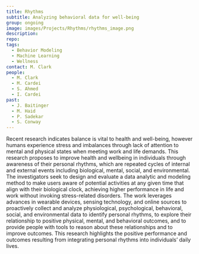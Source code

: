 ```yaml
---
title: Rhythms
subtitle: Analyzing behavioral data for well-being
group: ongoing
image: images/Projects/Rhythms/rhythms_image.png
description: 
repo:
tags:
  - Behavior Modeling
  - Machine Learning
  - Wellness
contact: M. Clark
people: 
  - M. Clark
  - M. Cardei
  - S. Ahmed 
  - I. Cardei
past:
  - J. Baitinger
  - M. Haid
  - P. Sadekar
  - S. Conway
---
```

  
Recent research indicates balance is vital to health and well-being, however humans experience stress and imbalances through lack of attention to mental and physical states when meeting work and life demands. This research proposes to improve health and wellbeing in individuals through awareness of their personal rhythms, which are repeated cycles of internal and external events including biological, mental, social, and environmental. The investigators seek to design and evaluate a data analytic and modeling method to make users aware of potential activities at any given time that align with their biological clock, achieving higher performance in life and work without invoking stress-related disorders. The work leverages advances in wearable devices, sensing technology, and online sources to proactively collect and analyze physiological, psychological, behavioral, social, and environmental data to identify personal rhythms, to explore their relationship to positive physical, mental, and behavioral outcomes, and to provide people with tools to reason about these relationships and to improve outcomes. This research highlights the positive performance and outcomes resulting from integrating personal rhythms into individuals’ daily lives.
